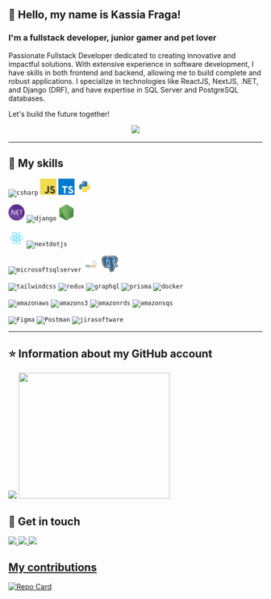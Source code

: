 ## 💜 Hello, my name is Kassia Fraga!
### I'm a fullstack developer, junior gamer and pet lover

Passionate Fullstack Developer dedicated to creating innovative and impactful solutions. With extensive experience in software development, I have skills in both frontend and backend, allowing me to build complete and robust applications. I specialize in technologies like ReactJS, NextJS, .NET, and Django (DRF), and have expertise in SQL Server and PostgreSQL databases.

Let's build the future together!

<p align="center">
    <img src="https://quotes-github-readme.vercel.app/api?type=horizontal"/>
</p>

---

## 🚀 My skills

<code><img height="32" src="https://cdn.simpleicons.org/csharp/512BD4" alt="csharp"/></code>
<code><img height="32" src="https://raw.githubusercontent.com/github/explore/80688e429a7d4ef2fca1e82350fe8e3517d3494d/topics/javascript/javascript.png" alt="Javascript"/></code>
<code><img height="32" src="https://raw.githubusercontent.com/github/explore/80688e429a7d4ef2fca1e82350fe8e3517d3494d/topics/typescript/typescript.png" alt="Typescript"/></code>
<code><img height="32" src="https://raw.githubusercontent.com/github/explore/80688e429a7d4ef2fca1e82350fe8e3517d3494d/topics/python/python.png" alt="Python"/></code>


<code><img height="32" src="https://raw.githubusercontent.com/github/explore/80688e429a7d4ef2fca1e82350fe8e3517d3494d/topics/dotnet/dotnet.png" alt=".NET"/></code>
<code><img height="32" src="https://cdn.simpleicons.org/django/092E20/FFF" alt="django"/></code>
<code><img height="32" src="https://raw.githubusercontent.com/github/explore/80688e429a7d4ef2fca1e82350fe8e3517d3494d/topics/nodejs/nodejs.png" alt="Nodejs"/></code>

<code><img height="32" src="https://raw.githubusercontent.com/github/explore/80688e429a7d4ef2fca1e82350fe8e3517d3494d/topics/react/react.png" alt="React"/></code>
<code><img height="32" src="https://cdn.simpleicons.org/nextdotjs/000000/FFF" alt="nextdotjs"/></code>

<code><img height="32" src="https://cdn.simpleicons.org/microsoftsqlserver/CC2927" alt="microsoftsqlserver"/></code>
<code><img height="32" src="https://raw.githubusercontent.com/github/explore/80688e429a7d4ef2fca1e82350fe8e3517d3494d/topics/mysql/mysql.png" alt="MySQL"/></code>
<code><img height="32" src="https://raw.githubusercontent.com/github/explore/80688e429a7d4ef2fca1e82350fe8e3517d3494d/topics/postgresql/postgresql.png" alt="PostegreSQL"/></code>

<code><img height="32" src="https://cdn.simpleicons.org/tailwindcss/06B6D4" alt="tailwindcss"/></code>
<code><img height="32" src="https://cdn.simpleicons.org/redux/764ABC" alt="redux"/></code>
<code><img height="32" src="https://cdn.simpleicons.org/graphql/E10098" alt="graphql"/></code>
<code><img height="32" src="https://cdn.simpleicons.org/prisma/2D3748/FFF" alt="prisma"/></code>
<code><img height="32" src="https://cdn.simpleicons.org/docker/2496ED" alt="docker"/></code>

<code><img height="32" src="https://cdn.simpleicons.org/amazonaws/232F3E/FFF" alt="amazonaws"/></code>
<code><img height="32" src="https://cdn.simpleicons.org/amazons3/569A31" alt="amazons3"/></code>
<code><img height="32" src="https://cdn.simpleicons.org/amazonrds/527FFF" alt="amazonrds"/></code>
<code><img height="32" src="https://cdn.simpleicons.org/amazonsqs/FF4F8B" alt="amazonsqs"/></code>

<code><img height="32" src="https://cdn.simpleicons.org/figma" alt="Figma"/></code>
<code><img height="32" src="https://cdn.simpleicons.org/postman" alt="Postman"/></code>
<code><img height="32" src="https://cdn.simpleicons.org/jirasoftware" alt="jirasoftware"/></code>

---

## ⭐ Information about my GitHub account

<div>
  <img height="250" src="https://github-readme-stats.vercel.app/api?username=kassiamabily&show_icons=true&theme=dracula&count_private=true&line_height=33"/>
  <img height="250" width="300" src="https://github-readme-stats.vercel.app/api/top-langs/?username=kassiamabily&show_icons=true&theme=dracula&count_private=true"/>
</div>

## 📧 Get in touch
<a href="https://www.instagram.com/kassia.mabily/" target="_blank"><img src="https://img.shields.io/badge/-Instagram-%23E4405F?style=for-the-badge&logo=instagram&logoColor=white" target="_blank" />
<a href = "mailto:kassiafraga7@gmail.com"><img src="https://img.shields.io/badge/-Gmail-%23333?style=for-the-badge&logo=gmail&logoColor=white" target="_blank" />
<a href="https://www.linkedin.com/in/kassia-fraga/" target="_blank"><img src="https://img.shields.io/badge/-LinkedIn-%230077B5?style=for-the-badge&logo=linkedin&logoColor=white" target="_blank" />

## My contributions

[![Repo Card](https://github-readme-stats.vercel.app/api/pin/?username=KassiaMabily&repo=dio-lab-open-source&theme=dracula&show_icons=true)](https://github.com/KassiaMabily/dio-lab-open-source)
